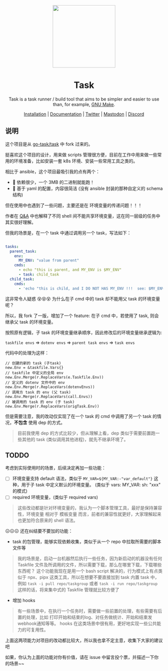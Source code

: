 <div align="center">
  <a href="https://taskfile.dev">
    <img src="docs/static/img/logo.svg" width="200px" height="200px" />
  </a>

  <h1>Task</h1>

  <p>
    Task is a task runner / build tool that aims to be simpler and easier to use than, for example, <a href="https://www.gnu.org/software/make/">GNU Make<a>.
  </p>

  <p>
    <a href="https://taskfile.dev/installation/">Installation</a> | <a href="https://taskfile.dev/usage/">Documentation</a> | <a href="https://twitter.com/taskfiledev">Twitter</a> | <a href="https://fosstodon.org/@task">Mastodon</a> | <a href="https://discord.gg/6TY36E39UK">Discord</a>
  </p>
</div>

## 说明

这个项目是从 [go-task/task](https://github.com/go-task/task) 中 fork 过来的。

挺喜欢这个项目的设计，用来做 scripts 管理很方便，目前在工作中用来做一些常用的环境准备，比如安装一套 k8s 环境、安装一些常用工具之类的。

相比于 ansible，这个项目最吸引我的点有两个： 

- 🥒 依赖很少，一个 3MB 的二进制就能跑！
- 🧼 基于 yaml 的配置，内容很简洁 (没有 ansible 封装的那种自定义的 schema 结构) 

但在使用中也遇到了一些问题，主要还是在 环境变量的传递问题！！！

作者在 [Q&A](https://taskfile.dev/faq/) 中也解释了不同 shell 间不能共享环境变量，这在同一层级的任务中其实很好理解。

但我的场景是，在一个 task 中通过调用另一个 task，写法如下：

```yaml

tasks:
  parent_task:
    env:
      MY_ENV: "value from parent"
    cmds:
      - echo "this is parent, and MY_ENV is $MY_ENV"
      - task: child_task
  child_task:
    cmds:
      - 'echo "this is child, and I DO NOT HAS MY_ENV !!!  see: $MY_ENV"'
```

这非常令人疑惑 😵😵😵 为什么在子 cmd 中的 task 却不能用父 task 的环境变量呢？

所以，我 fork 了一版，增加了一个 feature: 在子 cmd 中，若使用了 task, 则会继承父 task 的环境变量。

按照原有逻辑，子 task 的环境变量继承顺序，因此修改后的环境变量继承逻辑为:

`taskfile envs` => `dotenv envs` => `parent task envs` => `task envs`

代码中的处理为这样：
```golang
// 创建的新的 task (子task)
new.Env = &taskfile.Vars{}
// taskfile 中定义的全局 env
new.Env.Merge(r.ReplaceVars(e.Taskfile.Env))
// 定义的 dotenv 文件中的 env
new.Env.Merge(r.ReplaceVars(dotenvEnvs))
// 调用方 task 的 env (父 task)
new.Env.Merge(r.ReplaceVars(call.Envs))
// 被调用的 task 的 env (子 task)
new.Env.Merge(r.ReplaceVars(origTask.Env))

```

但是需要注意，我的改动仅实现了在一个 task 的 cmd 中调用了另一个 task 的情况，**不包含** 使用 dep 的方式。
> 目前我使用 dep 的方式比较少，但从理解上看，dep 类似于需要前置跑一些其他的 task (类似调用其他进程)，就先不继承环境了。


## TODDO

考虑到实际使用时的场景，后续决定再加一些功能：

- [ ] 环境变量支持 default 语法，类似于 `MY_VAR=${MY_VAR:-"var_default"}` 这种，用于子 task 中定义默认的环境变量。 (类似于 vars: MY_VAR: sh: "xxx" 的模式)
- [ ] required 环境变量，(类似于 required vars) 

> 这些改动都是针对环境变量的，我认为一个脚本管理工具，最好是保持兼容性，环境变量 相对于 模板变量 而言，前者的兼容性就更好，大家理解起来也更加符合原来的 shell 语法。


😖😖😖 还在纠结要不要加的功能：

- task 的包管理，能够实现依赖收集，类似于从一个 repo 中拉取所需要的脚本文件等

> 我的场景是，启动一台机器然后执行一些任务，因为新启动的机器没有任何 Taskfile 文件及所调用的文件，所以需要下载，那么在哪里下载，下载哪些东西呢？
> 这个功能我现在是用一个 bash script 解决的，行为模式上有点类似于 npx、pipx 这类工具，所以在想要不要直接加到 task 内置 task 中，例如 `task -i pull repo/taskgroup` 或者 `task -i run repo/taskgroup`
> 这样的话，将来集中式的 Taskfile 管理就比较方便了

- 增加 hooks

> 有一些场景中，在执行一个任务时，需要做一些前置的处理，有些需要有后置的处理，比如 打印开始和结束的log、对任务做统计、开始和结束发webhook通知等等。
> hooks 在这类场景中很有用，更好地实现一些公共能力的可复用性。

上面这两项能力对项目的改动都比较大，所以我也拿不定主意，收集下大家的建议吧

如果，你认为上面的功能对你有价值，请在 issue 中留言投个票，并描述一下你的场景~~
